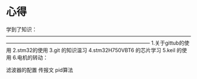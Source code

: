 # 心得

学到了知识：
————————————————————————————————————————————————————————————————
1.关于gittub的使用
2.stm32的使用
3.git 的知识温习
4.stm32H750VBT6 的芯片学习
5.keil 的使用
6.电机的转动：

滤波器的配置
传报文
pid算法












